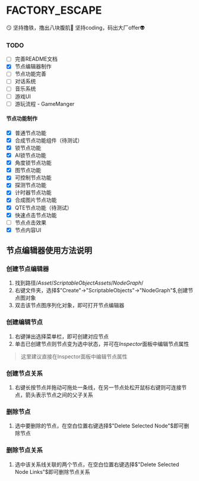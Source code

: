 # FACTORY_ESCAPE

:smirk:
坚持撸铁，撸出八块腹肌:muscle:
坚持coding，码出大厂offer:alien:

### TODO
- [ ] 完善README文档
- [x] 节点编辑器制作
- [ ] 节点功能完善
- [ ] 对话系统
- [ ] 音乐系统
- [ ] 游戏UI
- [ ] 游玩流程 - GameManger
#### 节点功能制作
- [x] 普通节点功能
- [x] 合成节点功能组件（待测试）
- [x] 锁节点功能
- [x] AI锁节点功能
- [x] 角度锁节点功能
- [x] 图节点功能
- [x] 可控制节点功能
- [x] 探测节点功能
- [x] 计时器节点功能
- [x] 合成图片节点功能
- [x] QTE节点功能（待测试）
- [x] 快速点击节点功能
- [ ] 节点点击效果
- [x] 节点内容UI

## 节点编辑器使用方法说明

### 创建节点编辑器
1. 找到路径$/Asset/ScriptableObjectAssets/NodeGraph/$
2. 右键文件夹，选择$"Create"->"ScriptableObjects"->"NodeGraph"$,创建节点图对象
3. 双击该节点图序列化对象，即可打开节点编辑器

### 创建编辑节点
1. 右键弹出选择菜单栏，即可创建对应节点
2. 单击已创建节点则节点变为选中状态，并可在$Inspector$面板中编辑节点属性
> 这里建议直接在Inspector面板中编辑节点属性

### 创建节点关系
1. 右键长按节点并拖动可拖处一条线，在另一节点处松开鼠标右键则可连接节点，箭头表示节点之间的父子关系

### 删除节点
1. 选中要删除的节点，在空白位置右键选择$"Delete Selected Node"$即可删除节点

### 删除节点关系
1. 选中该关系线关联的两个节点，在空白位置右键选择$"Delete Selected Node Links"$即可删除节点关系